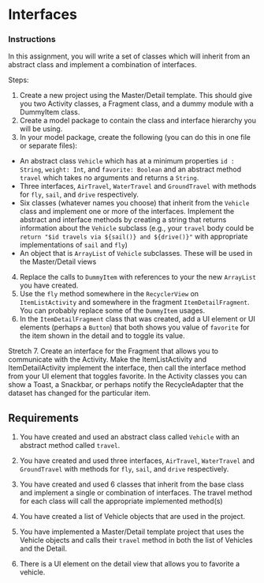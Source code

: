 # Interfaces

### Instructions

In this assignment, you will write a set of classes which will inherit from an abstract class and implement  a combination of interfaces. 

Steps:
1. Create a new project using the Master/Detail template. This should give you two Activity classes, a Fragment class, and a dummy module with a DummyItem class.
2. Create a model package to contain the class and interface hierarchy you will be using.
3. In your model package, create the following (you can do this in one file or separate files):
* An abstract class `Vehicle` which has at a minimum properties `id : String`, `weight: Int`, and `favorite: Boolean` and an abstract method `travel` which takes no arguments and returns a `String`.
* Three interfaces, `AirTravel`, `WaterTravel` and `GroundTravel` with methods for `fly`, `sail`, and `drive` respectively.
* Six classes (whatever names you choose) that inherit from the `Vehicle` class and implement one or more of the interfaces. Implement the abstract and interface methods by creating a string that returns information about the `Vehicle` subclass (e.g., your `travel` body could be `return "$id travels via ${sail()} and ${drive()}"` with appropriate implementations of `sail` and `fly`)
* An object that is `ArrayList` of `Vehicle` subclasses. These will be used in the Master/Detail views
4. Replace the calls to `DummyItem` with references to your the new `ArrayList` you have created.
5. Use the `fly` method somewhere in the `RecyclerView` on `ItemListActivity` and somewhere in the fragment `ItemDetailFragment`. You can probably replace some of the `DummyItem` usages.
6. In the `ItemDetailFragment` class that was created, add a UI element or UI elements (perhaps a `Button`) that both shows you value of `favorite` for the item shown in the detail and to toggle its value.

Stretch
7. Create an interface for the Fragment that allows you to communicate with the Activity. Make the ItemListActivity and ItemDetailActivity implement the interface, then call the interface method from your UI element that toggles favorite. In the Activity classes you can show a Toast, a Snackbar, or perhaps notify the RecycleAdapter that the dataset has changed for the particular item.

## Requirements

1. You have created and used an abstract class called `Vehicle` with an abstract method called `travel`.

2. You have created and used three interfaces, `AirTravel`, `WaterTravel` and `GroundTravel` with methods for `fly`, `sail`, and `drive` respectively.

3. You have created and used 6 classes that inherit from the base class and implement a single or combination of interfaces. The travel method for each class will call the appropriate implemented method(s)

4. You have created a list of Vehicle objects that are used in the project.

5. You have implemented a Master/Detail template project that uses the Vehicle objects and calls their `travel` method in both the list of Vehicles and the Detail.

6. There is a UI element on the detail view that allows you to favorite a vehicle.


